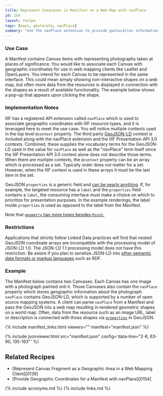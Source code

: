 ```yaml
---
title: Represent Canavases in Manifest on a Web Map with navPlace
id: 154
layout: recipe
tags: [maps, geolocate, navPlace]
summary: "Use the navPlace extension to provide geolocation information for the Canvas items of an IIIF Presentation API 3.0 Manifest."
---
```


### Use Case 
A Manifest contains Canvas items with representing photographs taken at places of significance. You would like to associate each Canvas with geographic coordinates for use in web mapping clients like Leaflet and OpenLayers. You intend for each Canvas to be represented in the same interface. This could mean simply showing non-interactive shapes on a web map, but often more data from the resources is displayed in connection with the shapes as a result of available functionality. The example below shows a pop-up that appears upon clicking the shape. 

<div id="bigImage">
	<h4 style="color:white;"> Click Image to Close </h4>
	<img onclick="hideBigImage()" style="max-height: 100%; max-width: 100%;" src="./images/leaflet_example.png" />
</div>

### Implementation Notes
IIIF has a registered API extension called `navPlace` which is used to associate geographic coordinates with IIIF resource types, and it is leveraged here to meet the use case.  You will notice multiple contexts used in the top level `@context` property.  The third party [GeoJSON-LD](https://geojson.org/geojson-ld/) context is included along with the navPlace extension and the IIIF Presentation API 3.0 contexts. Combined, these supplies the vocabulary terms for the GeoJSON-LD used in the value for `navPlace` as well as the "navPlace" term itself since the IIIF Presentation API 3.0 context alone does not describe those terms. When there are multiple contexts, the `@context` property can be an array which is processed as a set. Typically order does not matter for a set. However, when the IIIF context is used in these arrays it must be the last item in the set.

GeoJSON `properties` is a generic field and [can be nearly anything](https://tools.ietf.org/html/rfc7946#section-3.2). If, for example, the targeted resource has a `label` and the `properties` field contains a `label`, the consuming interface must make a choice on which to prioritize for presentation purposes. In the example renderings, the label inside `properties` is used as opposed to the label from the Manifest.  

Note that [`geometry` has more types besides `Point`.](https://tools.ietf.org/html/rfc7946#section-3.1)

### Restrictions
Applications that strictly follow Linked Data practices will find that nested GeoJSON coordinate arrays are incompatible with the processing model of JSON-LD 1.0. The JSON-LD 1.1 processing model does not have this restriction. Be aware if you plan to serialize JSON-LD into [other semantic data formats or markup languages](https://www.w3.org/TR/json-ld11/#relationship-to-other-linked-data-formats) such as RDF.

### Example
The Manifest below contains two Canvases.  Each Canvas has one Image with a photograph painted onti it.  Those Canvases also contain the `navPlace` property which stores geographic information about the photograph.  `navPlace` contains GeoJSON-LD, which is supported by a number of open source mapping systems. A client can parse `navPlace` from a Manifest and pass the GeoJSON into a web map resulting in rendered geometric shapes on a world map. Often, data from the resource such as an image URL, label or description is connected with those shapes via [`properties`](https://tools.ietf.org/html/rfc7946#section-3.2) in GeoJSON.

{% include manifest_links.html viewers="" manifest="manifest.json" %}

{% include jsonviewer.html src="manifest.json" config='data-line="2-6, 63-90, 135-163"' %}

## Related Recipes
* [Represent Canvas Fragment as a Geographic Area in a Web Mapping Client][0139]
* [Provide Geographic Coordinates for a Manifest with navPlace][0154]

{% include acronyms.md %}
{% include links.md %}

<style>
	#bigImage{
		position: fixed;
		top: 0;
		left : 0;
		height : 100em;
		width: 100%;
		background-color: rgba(0,0,0,.8);
		display:none;
		text-align: center;
		padding-top: 4px;
	}
	img{
		cursor: pointer;
	}
	.imagelink{
		margin-right: 1%;
	    display: inline-block;
    	text-decoration: none !important;
    	border-bottom: none !important;
	}
	.imagelink:focus{
    	outline: none !important;
	}
</style>

<script type="text/javascript">
	function showBigImage(){
		document.getElementById("bigImage").style.display = "block"
	}
	function hideBigImage(){
		document.getElementById("bigImage").style.display = "none"
	}
</script>
